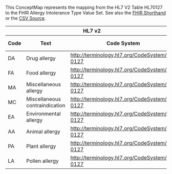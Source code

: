 
This ConceptMap represents the mapping from the HL7 V2 Table HL70127 to the FHIR Allergy Intolerance Type Value Set. See also the <a href='https://github.com/HL7/v2-to-fhir/blob/master/tank/Table HL70127 to Allergy Intolerance Type.fsh'>FHIR Shorthand</a> or the <a href='https://github.com/HL7/v2-to-fhir/blob/master/mappings/codesystems/HL7 Concept Map_ AllergyType - Sheet1.csv'>CSV Source</a>.
<table class='grid'><thead>
<tr><th colspan='3' style='border-right: 2px solid black;'>HL7 v2</th><th colspan='3' style='border-right: 2px solid black;'>Condition (IF True, args)</th><th colspan='4'>HL7 FHIR</th><th rowspan='2'>Comments</th></tr>
<tr><th>Code</th><th>Text</th><th>Code System</th><th>Computable ANTLR</th><th>Computable FHIRPath</th><th>Narrative</th><th>Code</th><th>Proposed Extension</th><th>Display</th><th>Code System</th></tr></thead>
<tbody>
<tr><td>DA</td><td>Drug allergy</td><td><a href='http://terminology.hl7.org/CodeSystem/v2-0127'>http://terminology.hl7.org/CodeSystem/v2-0127</a></td><td></td><td></td><td style='border-right: 2px'></td><td>allergy</td><td></td><td>Allergy</td><td><a href='https://hl7.org/fhir/R4/codesystem-allergy-intolerance-type.html'>http://hl7.org/fhir/allergy-intolerance-type</a></td><td></td></tr>
<tr><td>FA</td><td>Food allergy</td><td><a href='http://terminology.hl7.org/CodeSystem/v2-0127'>http://terminology.hl7.org/CodeSystem/v2-0127</a></td><td></td><td></td><td style='border-right: 2px'></td><td>allergy</td><td></td><td>Allergy</td><td><a href='https://hl7.org/fhir/R4/codesystem-allergy-intolerance-type.html'>http://hl7.org/fhir/allergy-intolerance-type</a></td><td></td></tr>
<tr><td>MA</td><td>Miscellaneous allergy</td><td><a href='http://terminology.hl7.org/CodeSystem/v2-0127'>http://terminology.hl7.org/CodeSystem/v2-0127</a></td><td></td><td></td><td style='border-right: 2px'></td><td>allergy</td><td></td><td>Allergy</td><td><a href='https://hl7.org/fhir/R4/codesystem-allergy-intolerance-type.html'>http://hl7.org/fhir/allergy-intolerance-type</a></td><td></td></tr>
<tr><td>MC</td><td>Miscellaneous contraindication</td><td><a href='http://terminology.hl7.org/CodeSystem/v2-0127'>http://terminology.hl7.org/CodeSystem/v2-0127</a></td><td></td><td></td><td style='border-right: 2px'></td><td></td><td></td><td></td><td></td><td></td></tr>
<tr><td>EA</td><td>Environmental allergy</td><td><a href='http://terminology.hl7.org/CodeSystem/v2-0127'>http://terminology.hl7.org/CodeSystem/v2-0127</a></td><td></td><td></td><td style='border-right: 2px'></td><td>allergy</td><td></td><td>Allergy</td><td><a href='https://hl7.org/fhir/R4/codesystem-allergy-intolerance-type.html'>http://hl7.org/fhir/allergy-intolerance-type</a></td><td></td></tr>
<tr><td>AA</td><td>Animal allergy</td><td><a href='http://terminology.hl7.org/CodeSystem/v2-0127'>http://terminology.hl7.org/CodeSystem/v2-0127</a></td><td></td><td></td><td style='border-right: 2px'></td><td>allergy</td><td></td><td>Allergy</td><td><a href='https://hl7.org/fhir/R4/codesystem-allergy-intolerance-type.html'>http://hl7.org/fhir/allergy-intolerance-type</a></td><td></td></tr>
<tr><td>PA</td><td>Plant allergy</td><td><a href='http://terminology.hl7.org/CodeSystem/v2-0127'>http://terminology.hl7.org/CodeSystem/v2-0127</a></td><td></td><td></td><td style='border-right: 2px'></td><td>allergy</td><td></td><td>Allergy</td><td><a href='https://hl7.org/fhir/R4/codesystem-allergy-intolerance-type.html'>http://hl7.org/fhir/allergy-intolerance-type</a></td><td></td></tr>
<tr><td>LA</td><td>Pollen allergy</td><td><a href='http://terminology.hl7.org/CodeSystem/v2-0127'>http://terminology.hl7.org/CodeSystem/v2-0127</a></td><td></td><td></td><td style='border-right: 2px'></td><td>allergy</td><td></td><td>Allergy</td><td><a href='https://hl7.org/fhir/R4/codesystem-allergy-intolerance-type.html'>http://hl7.org/fhir/allergy-intolerance-type</a></td><td></td></tr>
</tbody></table>
